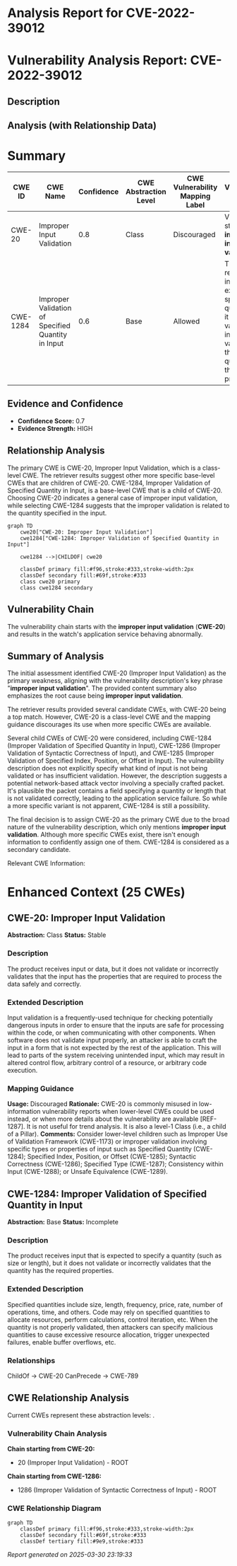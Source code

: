 # Analysis Report for CVE-2022-39012

# Vulnerability Analysis Report: CVE-2022-39012

## Description



## Analysis (with Relationship Data)

# Summary

| CWE ID  | CWE Name  | Confidence | CWE Abstraction Level | CWE Vulnerability Mapping Label | CWE-Vulnerability Mapping Notes |
|----------------|---------------------------------------------|-------------------|--------------------------|------------------------------------|-----------------------------------------------------------------|
| CWE-20 | Improper Input Validation  | 0.8 | Class | Discouraged | Vulnerability stems from **improper input validation** |
| CWE-1284 | Improper Validation of Specified Quantity in Input | 0.6 | Base | Allowed | The product receives input that is expected to specify a quantity, but it does not validate or incorrectly validates that the quantity has the required properties. |

## Evidence and Confidence

*   **Confidence Score:** 0.7
*   **Evidence Strength:** HIGH

## Relationship Analysis
The primary CWE is CWE-20, Improper Input Validation, which is a class-level CWE. The retriever results suggest other more specific base-level CWEs that are children of CWE-20. CWE-1284, Improper Validation of Specified Quantity in Input, is a base-level CWE that is a child of CWE-20. Choosing CWE-20 indicates a general case of improper input validation, while selecting CWE-1284 suggests that the improper validation is related to the quantity specified in the input.

```mermaid
graph TD
    cwe20["CWE-20: Improper Input Validation"]
    cwe1284["CWE-1284: Improper Validation of Specified Quantity in Input"]

    cwe1284 -->|CHILDOF| cwe20

    classDef primary fill:#f96,stroke:#333,stroke-width:2px
    classDef secondary fill:#69f,stroke:#333
    class cwe20 primary
    class cwe1284 secondary
```

## Vulnerability Chain
The vulnerability chain starts with the **improper input validation** (**CWE-20**) and results in the watch's application service behaving abnormally.

## Summary of Analysis
The initial assessment identified CWE-20 (Improper Input Validation) as the primary weakness, aligning with the vulnerability description's key phrase "**improper input validation**". The provided content summary also emphasizes the root cause being **improper input validation**.

The retriever results provided several candidate CWEs, with CWE-20 being a top match. However, CWE-20 is a class-level CWE and the mapping guidance discourages its use when more specific CWEs are available.

Several child CWEs of CWE-20 were considered, including CWE-1284 (Improper Validation of Specified Quantity in Input), CWE-1286 (Improper Validation of Syntactic Correctness of Input), and CWE-1285 (Improper Validation of Specified Index, Position, or Offset in Input). The vulnerability description does not explicitly specify what kind of input is not being validated or has insufficient validation. However, the description suggests a potential network-based attack vector involving a specially crafted packet. It's plausible the packet contains a field specifying a quantity or length that is not validated correctly, leading to the application service failure. So while a more specific variant is not apparent, CWE-1284 is still a possibility.

The final decision is to assign CWE-20 as the primary CWE due to the broad nature of the vulnerability description, which only mentions **improper input validation**. Although more specific CWEs exist, there isn't enough information to confidently assign one of them. CWE-1284 is considered as a secondary candidate.

Relevant CWE Information:

# Enhanced Context (25 CWEs)

## CWE-20: Improper Input Validation
**Abstraction:** Class
**Status:** Stable

### Description
The product receives input or data, but it does
        not validate or incorrectly validates that the input has the
        properties that are required to process the data safely and
        correctly.

### Extended Description
Input validation is a frequently-used technique for checking potentially dangerous inputs in order to ensure that the inputs are safe for processing within the code, or when communicating with other components. When software does not validate input properly, an attacker is able to craft the input in a form that is not expected by the rest of the application. This will lead to parts of the system receiving unintended input, which may result in altered control flow, arbitrary control of a resource, or arbitrary code execution.

### Mapping Guidance
**Usage:** Discouraged
**Rationale:** CWE-20 is commonly misused in low-information vulnerability reports when lower-level CWEs could be used instead, or when more details about the vulnerability are available [REF-1287]. It is not useful for trend analysis. It is also a level-1 Class (i.e., a child of a Pillar).
**Comments:** Consider lower-level children such as Improper Use of Validation Framework (CWE-1173) or improper validation involving specific types or properties of input such as Specified Quantity (CWE-1284); Specified Index, Position, or Offset (CWE-1285); Syntactic Correctness (CWE-1286); Specified Type (CWE-1287); Consistency within Input (CWE-1288); or Unsafe Equivalence (CWE-1289).

## CWE-1284: Improper Validation of Specified Quantity in Input
**Abstraction:** Base
**Status:** Incomplete

### Description
The product receives input that is expected to specify a quantity (such as size or length), but it does not validate or incorrectly validates that the quantity has the required properties.

### Extended Description
Specified quantities include size, length, frequency, price, rate, number of operations, time, and others. Code may rely on specified quantities to allocate resources, perform calculations, control iteration, etc. When the quantity is not properly validated, then attackers can specify malicious quantities to cause excessive resource allocation, trigger unexpected failures, enable buffer overflows, etc.
### Relationships
ChildOf -> CWE-20
CanPrecede -> CWE-789


## CWE Relationship Analysis

Current CWEs represent these abstraction levels: .


### Vulnerability Chain Analysis

**Chain starting from CWE-20:**
- 20 (Improper Input Validation) - ROOT


**Chain starting from CWE-1286:**
- 1286 (Improper Validation of Syntactic Correctness of Input) - ROOT



### CWE Relationship Diagram

```mermaid
graph TD
    classDef primary fill:#f96,stroke:#333,stroke-width:2px
    classDef secondary fill:#69f,stroke:#333
    classDef tertiary fill:#9e9,stroke:#333
```



*Report generated on 2025-03-30 23:19:33*
